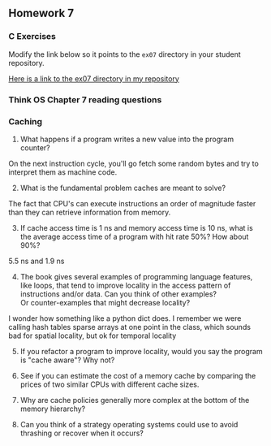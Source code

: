 ## Homework 7

### C Exercises

Modify the link below so it points to the `ex07` directory in your
student repository.

[Here is a link to the ex07 directory in my repository](https://github.com/SeanFoley123/ExercisesInC/tree/master/exercises/ex07)

### Think OS Chapter 7 reading questions

### Caching

1) What happens if a program writes a new value into the program counter?

On the next instruction cycle, you'll go fetch some random bytes and try to interpret them as machine code.

2) What is the fundamental problem caches are meant to solve?

The fact that CPU's can execute instructions an order of magnitude faster than they can retrieve information from memory.

3) If cache access time is 1 ns and memory access time is 10 ns, what is the average
access time of a program with hit rate 50%?  How about 90%?

5.5 ns and 1.9 ns

4) The book gives several examples of programming language features, like loops, that tend 
to improve locality in the access pattern of instructions and/or data.  Can you think of other examples?  
Or counter-examples that might decrease locality?

I wonder how something like a python dict does. I remember we were calling hash tables sparse arrays at one point in the class, which sounds bad for spatial locality, but ok for temporal locality

5)  If you refactor a program to improve locality, would you say the program is "cache aware"?  Why not?

6) See if you can estimate the cost of a memory cache by comparing the prices of two similar CPUs with 
different cache sizes.

7) Why are cache policies generally more complex at the bottom of the memory hierarchy?

8) Can you think of a strategy operating systems could use to avoid thrashing or recover when it occurs?




